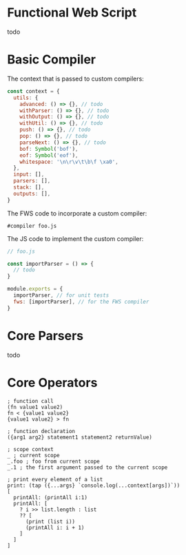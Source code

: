 # Functional Web Script

todo

# Basic Compiler

The context that is passed to custom compilers:

```javascript
const context = {
  utils: {
    advanced: () => {}, // todo
    withParser: () => {}, // todo
    withOutput: () => {}, // todo
    withUtil: () => {}, // todo
    push: () => {}, // todo
    pop: () => {}, // todo
    parseNext: () => {}, // todo
    bof: Symbol('bof'),
    eof: Symbol('eof'),
    whitespace: '\n\r\v\t\b\f \xa0',
  },
  input: [],
  parsers: [],
  stack: [],
  outputs: [],
}
```

The FWS code to incorporate a custom compiler:

```
#compiler foo.js
```

The JS code to implement the custom compiler:

```javascript
// foo.js

const importParser = () => {
  // todo
}

module.exports = {
  importParser, // for unit tests
  fws: [importParser], // for the FWS compiler
}
```

# Core Parsers

todo

# Core Operators

```
; function call
(fn value1 value2)
fn < {value1 value2}
{value1 value2} > fn

; function declaration
({arg1 arg2} statement1 statement2 returnValue)

; scope context
_ ; current scope
_.foo ; foo from current scope
_.1 ; the first argument passed to the current scope

; print every element of a list
print: (tap ({...args} `console.log(...context[args])`))
[
  printAll: (printAll i:1)
  printAll: [
    ? i >> list.length : list
    ?? [
      (print (list i))
      (printAll i: i + 1)
    ]
  ]
]
```
